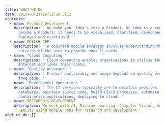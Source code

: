 ```yaml
---
title: WHAT WE DO
date: 2019-03-21T19:31:20.591Z
contents:
  - name: Product Development
    description: " We make your Idea's into a Product. An idea is a seed. For it to
      become a Product, it needs to be visualised, clarified, developed,
      deployed and maintained. "
  - name: MOBILE APP
    description: " A concrete mobile strategy involves understanding the usage
      patterns of the user to provide what it needs. "
  - name: "Cloud Computing "
    description: " Cloud computing enables organisations to utilise the power of
      Internet and lower their costs. "
  - name: "Quality Assurance "
    description: " Product sustainably and usage depends on quality process and bug
      free code. "
  - name: "Development Operations "
    description: " The IT services typically are to maintain websites, servers,
      databases, maintain source code, build CI/CD processes, automate builds,
      containerise applications, deploying to cloud. "
  - name: RESEARCH & DEVELOPMENT
    description: We work with AI, Machine Learning, Computer Vision, Augmented
      Reality using mobile apps for research and development.
what_we_do: []
---
```



![]()
